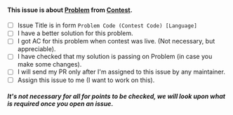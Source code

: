 
#### This issue is about [Problem](problem_link) from [Contest](contest_link).

- [ ] Issue Title is in form `Problem Code (Contest Code) [Language]`
- [ ] I have a better solution for this problem.
- [ ] I got AC for this problem when contest was live. (Not necessary, but appreciable).
- [ ] I have checked that my solution is passing on Problem (in case you make some changes).
- [ ] I will send my PR only after I'm assigned to this issue by any maintainer.
- [ ] Assign this issue to me (I want to work on this).

##### It's not necessary for all for points to be checked, we will look upon what is required once you open an issue.

